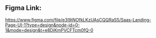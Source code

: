 
## Figma Link:
https://www.figma.com/file/e3I9iNOfkLKzUAsCQQRaS5/Saas-Landing-Page-UI-1?type=design&node-id=0-1&mode=design&t=e8DiKmPVCFTcm0fQ-0

